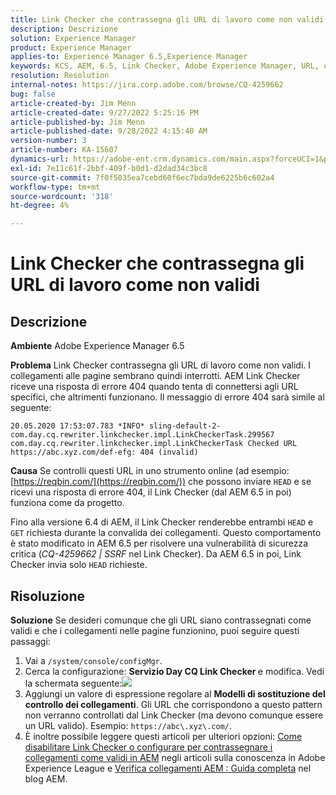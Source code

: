 ```yaml
---
title: Link Checker che contrassegna gli URL di lavoro come non validi
description: Descrizione
solution: Experience Manager
product: Experience Manager
applies-to: Experience Manager 6.5,Experience Manager
keywords: KCS, AEM, 6.5, Link Checker, Adobe Experience Manager, URL, contrassegno, non valido
resolution: Resolution
internal-notes: https://jira.corp.adobe.com/browse/CQ-4259662
bug: false
article-created-by: Jim Menn
article-created-date: 9/27/2022 5:25:16 PM
article-published-by: Jim Menn
article-published-date: 9/28/2022 4:15:40 AM
version-number: 3
article-number: KA-15607
dynamics-url: https://adobe-ent.crm.dynamics.com/main.aspx?forceUCI=1&pagetype=entityrecord&etn=knowledgearticle&id=0cdea759-893e-ed11-9db1-0022480866ad
exl-id: 7e11c61f-2bbf-409f-b0d1-d2dad34c3bc8
source-git-commit: 7f0f5035ea7cebd60f6ec7bda9de6225b6c602a4
workflow-type: tm+mt
source-wordcount: '318'
ht-degree: 4%

---
```


# Link Checker che contrassegna gli URL di lavoro come non validi

## Descrizione


<b>Ambiente</b>
Adobe Experience Manager 6.5

<b>Problema</b>
Link Checker contrassegna gli URL di lavoro come non validi.
I collegamenti alle pagine sembrano quindi interrotti.
AEM Link Checker riceve una risposta di errore 404 quando tenta di connettersi agli URL specifici, che altrimenti funzionano. Il messaggio di errore 404 sarà simile al seguente:


```
20.05.2020 17:53:07.783 *INFO* sling-default-2-com.day.cq.rewriter.linkchecker.impl.LinkCheckerTask.299567 com.day.cq.rewriter.linkchecker.impl.LinkCheckerTask Checked URL https://abc.xyz.com/def-efg: 404 (invalid)
```




<b>Causa</b>
Se controlli questi URL in uno strumento online (ad esempio: [https://reqbin.com/](https://reqbin.com/)) che possono inviare `HEAD` e se ricevi una risposta di errore 404, il Link Checker (dal AEM 6.5 in poi) funziona come da progetto.

Fino alla versione 6.4 di AEM, il Link Checker renderebbe entrambi `HEAD` e `GET` richiesta durante la convalida dei collegamenti.
Questo comportamento è stato modificato in AEM 6.5 per risolvere una vulnerabilità di sicurezza critica (*CQ-4259662 | SSRF* nel Link Checker).
Da AEM 6.5 in poi, Link Checker invia solo `HEAD` richieste.


## Risoluzione


<b>Soluzione</b>
Se desideri comunque che gli URL siano contrassegnati come validi e che i collegamenti nelle pagine funzionino, puoi seguire questi passaggi:

1. Vai a `/system/console/configMgr`.
2. Cerca la configurazione: <b>Servizio Day CQ Link Checker </b>e modifica. Vedi la schermata seguente:![](https://adobe.sharepoint.com/sites/D365EntAttachments/knowledgearticle/AEM%206-5%20-%20Link%20Checker%20marking%20otherwise%20working%20URLs%20as%20invalid_33E795C65D9EEA11A812000D3A3038A2/LinkChecker_AEM65_image.jpg)
3. Aggiungi un valore di espressione regolare al <b>Modelli di sostituzione del controllo dei collegamenti</b>. Gli URL che corrispondono a questo pattern non verranno controllati dal Link Checker (ma devono comunque essere un URL valido). Esempio: `https://abc\.xyz\.com/`.
4. È inoltre possibile leggere questi articoli per ulteriori opzioni: [Come disabilitare Link Checker o configurare per contrassegnare i collegamenti come validi in AEM](https://experienceleague.adobe.com/docs/experience-cloud-kcs/kbarticles/KA-16563.html?lang=it) negli articoli sulla conoscenza in Adobe Experience League e [Verifica collegamenti AEM : Guida completa](https://experienceleaguecommunities.adobe.com/t5/adobe-experience-manager-blogs/aem-link-checker-comprehensive-guide/ba-p/290779) nel blog AEM.
